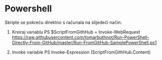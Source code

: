 # Powershell

Skripte se pokreću direktno s računala na slijedeći način:

1. Kreiraj variablu
PS $ScriptFromGithHub = Invoke-WebRequest https://raw.githubusercontent.com/tomarbuthnot/Run-PowerShell-Directly-From-GitHub/master/Run-FromGitHub-SamplePowerShell.ps1

2. Invoke variable
PS Invoke-Expression $($ScriptFromGithHub.Content)
